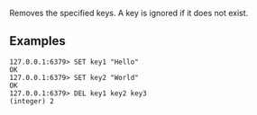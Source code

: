 Removes the specified keys.
A key is ignored if it does not exist.

## Examples

```
127.0.0.1:6379> SET key1 "Hello"
OK
127.0.0.1:6379> SET key2 "World"
OK
127.0.0.1:6379> DEL key1 key2 key3
(integer) 2
```
